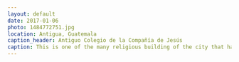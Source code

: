```yaml
---
layout: default
date: 2017-01-06
photo: 1484772751.jpg
location: Antigua, Guatemala
caption_header: Antiguo Colegio de la Compañía de Jesús
caption: This is one of the many religious building of the city that has collapse during an earthquake but has not been restored over the years.
---
```

